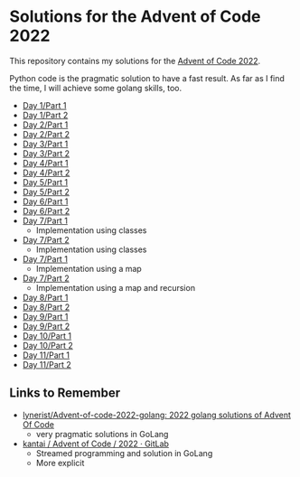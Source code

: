 # Solutions for the Advent of Code 2022

This repository contains my solutions for the [Advent of Code 2022](https://adventofcode.com/2022).

Python code is the pragmatic solution to have a fast result. As far as I find
the time, I will achieve some golang skills, too.

- [Day 1/Part 1](01/snacks_part1.py)
- [Day 1/Part 2](01/snacks_part2.py)
- [Day 2/Part 1](02/srp_part1.py)
- [Day 2/Part 2](02/srp_part2.py)
- [Day 3/Part 1](03/rucksacks_part1.py)
- [Day 3/Part 2](03/rucksacks_part2.py)
- [Day 4/Part 1](04/cleanup_part1.py)
- [Day 4/Part 2](04/cleanup_part2.py)
- [Day 5/Part 1](05/crates_part1.py)
- [Day 5/Part 2](05/crates_part2.py)
- [Day 6/Part 1](06/communication_part1.py)
- [Day 6/Part 2](06/communication_part2.py)
- [Day 7/Part 1](07/dirsize_part1.py)
  - Implementation using classes
- [Day 7/Part 2](07/dirsize_part2.py)
  - Implementation using classes
- [Day 7/Part 1](07/dirsize_map_part1.py)
  - Implementation using a map
- [Day 7/Part 2](07/dirsize_map_part2.py)
  - Implementation using a map and recursion
- [Day 8/Part 1](08/tree_house_part1.py)
- [Day 8/Part 2](08/tree_house_part2.py)
- [Day 9/Part 1](09/rope_part1.py)
- [Day 9/Part 2](09/rope_part2.py)
- [Day 10/Part 1](10/cpu_part1.py)
- [Day 10/Part 2](10/cpu_part2.py)
- [Day 11/Part 1](11/monkeys_part1.py)
- [Day 11/Part 2](11/monkeys_part2.py)

## Links to Remember

- [lynerist/Advent-of-code-2022-golang: 2022 golang solutions of Advent Of Code](https://github.com/lynerist/Advent-of-code-2022-golang)
  - very pragmatic solutions in GoLang
- [kantai / Advent of Code / 2022 · GitLab](https://gitlab.com/kantai/adventofcode/2022)
  - Streamed programming and solution in GoLang
  - More explicit
